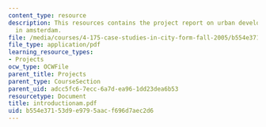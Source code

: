 ```yaml
---
content_type: resource
description: This resources contains the project report on urban development and analysis
  in amsterdam.
file: /media/courses/4-175-case-studies-in-city-form-fall-2005/b554e37153d9e9795aacf696d7aec2d6_introductionam.pdf
file_type: application/pdf
learning_resource_types:
- Projects
ocw_type: OCWFile
parent_title: Projects
parent_type: CourseSection
parent_uid: adcc5fc6-7ecc-6a7d-ea96-1dd23dea6b53
resourcetype: Document
title: introductionam.pdf
uid: b554e371-53d9-e979-5aac-f696d7aec2d6
---
```

